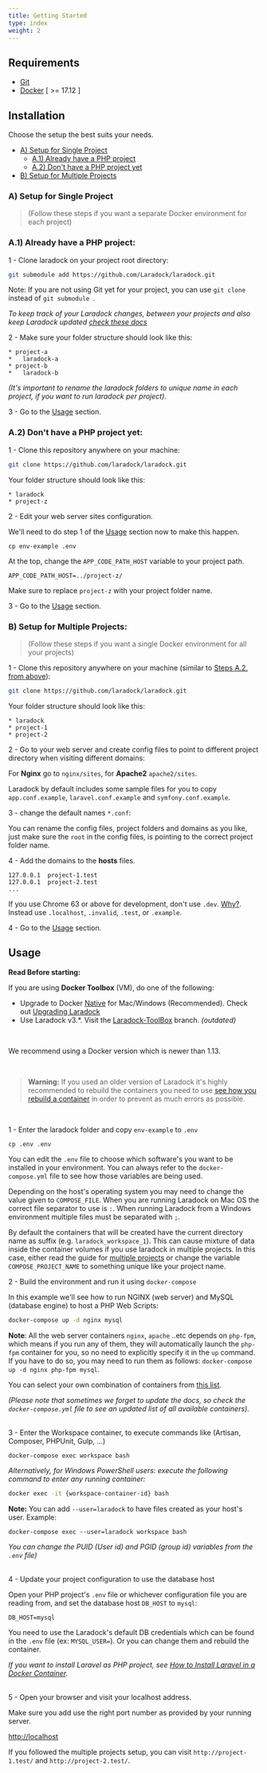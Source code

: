 ```yaml
---
title: Getting Started
type: index
weight: 2
---
```


## Requirements

- [Git](https://git-scm.com/downloads)
- [Docker](https://www.docker.com/products/docker/) [ >= 17.12 ]




## Installation

Choose the setup the best suits your needs.

- [A) Setup for Single Project](#A)
	- [A.1) Already have a PHP project](#A1)
 	- [A.2) Don't have a PHP project yet](#A2)
- [B) Setup for Multiple Projects](#B)


<a name="A"></a>
### A) Setup for Single Project
> (Follow these steps if you want a separate Docker environment for each project)


<a name="A1"></a>
### A.1) Already have a PHP project:

1 - Clone laradock on your project root directory:

```bash
git submodule add https://github.com/Laradock/laradock.git
```

Note: If you are not using Git yet for your project, you can use `git clone` instead of `git submodule `.

*To keep track of your Laradock changes, between your projects and also keep Laradock updated [check these docs](/documentation/#track-your-laradock-changes)*


2 - Make sure your folder structure should look like this:

```
* project-a
*   laradock-a
* project-b
*   laradock-b
```

*(It's important to rename the laradock folders to unique name in each project, if you want to run laradock per project).*

3 - Go to the [Usage](#Usage) section.

<a name="A2"></a>
### A.2) Don't have a PHP project yet:

1 - Clone this repository anywhere on your machine:

```bash
git clone https://github.com/laradock/laradock.git
```

Your folder structure should look like this:

```
* laradock
* project-z
```

2 - Edit your web server sites configuration.

We'll need to do step 1 of the [Usage](#Usage) section now to make this happen.

```
cp env-example .env
```

At the top, change the `APP_CODE_PATH_HOST` variable to your project path.

```
APP_CODE_PATH_HOST=../project-z/
```

Make sure to replace `project-z` with your project folder name.

3 - Go to the [Usage](#Usage) section.


<a name="B"></a>
### B) Setup for Multiple Projects:
> (Follow these steps if you want a single Docker environment for all your projects)

1 - Clone this repository anywhere on your machine (similar to [Steps A.2. from above](#A2)):

```bash
git clone https://github.com/laradock/laradock.git
```

Your folder structure should look like this:

```
* laradock
* project-1
* project-2
```

2 - Go to your web server and create config files to point to different project directory when visiting different domains:

For **Nginx** go to `nginx/sites`, for **Apache2** `apache2/sites`. 

Laradock by default includes some sample files for you to copy `app.conf.example`, `laravel.conf.example` and `symfony.conf.example`.

3 - change the default names `*.conf`:

You can rename the config files, project folders and domains as you like, just make sure the `root` in the config files, is pointing to the correct project folder name.

4 - Add the domains to the **hosts** files.

```
127.0.0.1  project-1.test
127.0.0.1  project-2.test
...
```

If you use Chrome 63 or above for development, don't use `.dev`. [Why?](https://laravel-news.com/chrome-63-now-forces-dev-domains-https). Instead use `.localhost`, `.invalid`, `.test`, or `.example`.

4 - Go to the [Usage](#Usage) section.







<a name="Usage"></a>
## Usage

**Read Before starting:**

If you are using **Docker Toolbox** (VM), do one of the following:

- Upgrade to Docker [Native](https://www.docker.com/products/docker) for Mac/Windows (Recommended). Check out [Upgrading Laradock](/documentation/#upgrading-laradock)
- Use Laradock v3.\*. Visit the [Laradock-ToolBox](https://github.com/laradock/laradock/tree/LaraDock-ToolBox) branch. *(outdated)*

<br>

We recommend using a Docker version which is newer than 1.13. 

<br>

>**Warning:** If you used an older version of Laradock it's highly recommended to rebuild the containers you need to use [see how you rebuild a container](#Build-Re-build-Containers) in order to prevent as much errors as possible.

<br>

1 - Enter the laradock folder and copy `env-example` to `.env`

```shell
cp .env .env
```

You can edit the `.env` file to choose which software's you want to be installed in your environment. You can always refer to the `docker-compose.yml` file to see how those variables are being used.

Depending on the host's operating system you may need to change the value given to `COMPOSE_FILE`. When you are running Laradock on Mac OS the correct file separator to use is `:`. When running Laradock from a Windows environment multiple files must be separated with `;`.

By default the containers that will be created have the current directory name as suffix (e.g. `laradock_workspace_1`). This can cause mixture of data inside the container volumes if you use laradock in multiple projects. In this case, either read the guide for [multiple projects](#B) or change the variable `COMPOSE_PROJECT_NAME` to something unique like your project name.

2 - Build the environment and run it using `docker-compose`

In this example we'll see how to run NGINX (web server) and MySQL (database engine) to host a PHP Web Scripts:

```bash
docker-compose up -d nginx mysql
```

**Note**: All the web server containers `nginx`, `apache` ..etc depends on `php-fpm`, which means if you run any of them, they will automatically launch the `php-fpm` container for you, so no need to explicitly specify it in the `up` command. If you have to do so, you may need to run them as follows: `docker-compose up -d nginx php-fpm mysql`.


You can select your own combination of containers from [this list](http://laradock.io/introduction/#supported-software-images).

*(Please note that sometimes we forget to update the docs, so check the `docker-compose.yml` file to see an updated list of all available containers).*


<br>
3 - Enter the Workspace container, to execute commands like (Artisan, Composer, PHPUnit, Gulp, ...)

```bash
docker-compose exec workspace bash
```

*Alternatively, for Windows PowerShell users: execute the following command to enter any running container:*

```bash
docker exec -it {workspace-container-id} bash
```

**Note:** You can add `--user=laradock` to have files created as your host's user. Example: 

```shell
docker-compose exec --user=laradock workspace bash
```

*You can change the PUID (User id) and PGID (group id) variables from the `.env` file)*

<br>
4 - Update your project configuration to use the database host

Open your PHP project's `.env` file or whichever configuration file you are reading from, and set the database host `DB_HOST` to `mysql`:

```env
DB_HOST=mysql
```

You need to use the Laradock's default DB credentials which can be found in the `.env` file (ex: `MYSQL_USER=`). 
Or you can change them and rebuild the container.  

*If you want to install Laravel as PHP project, see [How to Install Laravel in a Docker Container](#Install-Laravel).*

<br>
5 - Open your browser and visit your localhost address. 

Make sure you add use the right port number as provided by your running server.

[http://localhost](http://localhost)

If you followed the multiple projects setup, you can visit `http://project-1.test/` and `http://project-2.test/`.



 
